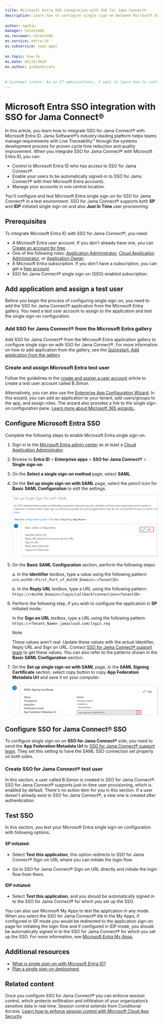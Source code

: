 ```yaml
---
title: Microsoft Entra SSO integration with SSO for Jama Connect®
description: Learn how to configure single sign-on between Microsoft Entra ID and SSO for Jama Connect®.

author: nguhiu
manager: CelesteDG
ms.reviewer: CelesteDG
ms.service: entra-id
ms.subservice: saas-apps

ms.topic: how-to
ms.date: 03/25/2024
ms.author: gideonkiratu


# Customer intent: As an IT administrator, I want to learn how to configure single sign-on between Microsoft Entra ID and SSO for Jama ConnectÂ® so that I can control who has access to SSO for Jama ConnectÂ®, enable automatic sign-in with Microsoft Entra accounts, and manage my accounts in one central location.
---
```


# Microsoft Entra SSO integration with SSO for Jama Connect®

In this article, you learn how to integrate SSO for Jama Connect® with Microsoft Entra ID. Jama Software®’s industry-leading platform helps teams manage requirements with Live Traceability™ through the systems development process for proven cycle time reduction and quality improvement. When you integrate SSO for Jama Connect® with Microsoft Entra ID, you can:

* Control in Microsoft Entra ID who has access to SSO for Jama Connect®.
* Enable your users to be automatically signed-in to SSO for Jama Connect® with their Microsoft Entra accounts.
* Manage your accounts in one central location.

You'll configure and test Microsoft Entra single sign-on for SSO for Jama Connect® in a test environment. SSO for Jama Connect® supports both **SP** and **IDP** initiated single sign-on and also **Just In Time** user provisioning.

## Prerequisites

To integrate Microsoft Entra ID with SSO for Jama Connect®, you need:

* A Microsoft Entra user account. If you don't already have one, you can [Create an account for free](https://azure.microsoft.com/free/?WT.mc_id=A261C142F).
* One of the following roles: [Application Administrator](/entra/identity/role-based-access-control/permissions-reference#application-administrator), [Cloud Application Administrator](/entra/identity/role-based-access-control/permissions-reference#cloud-application-administrator), or [Application Owner](/entra/fundamentals/users-default-permissions#owned-enterprise-applications).
* A Microsoft Entra subscription. If you don't have a subscription, you can get a [free account](https://azure.microsoft.com/free/).
* SSO for Jama Connect® single sign-on (SSO) enabled subscription.

## Add application and assign a test user

Before you begin the process of configuring single sign-on, you need to add the SSO for Jama Connect® application from the Microsoft Entra gallery. You need a test user account to assign to the application and test the single sign-on configuration.

<a name='add-sso-for-jama-connect-from-the-azure-ad-gallery'></a>

### Add SSO for Jama Connect® from the Microsoft Entra gallery

Add SSO for Jama Connect® from the Microsoft Entra application gallery to configure single sign-on with SSO for Jama Connect®. For more information on how to add application from the gallery, see the [Quickstart: Add application from the gallery](~/identity/enterprise-apps/add-application-portal.md).

<a name='create-and-assign-azure-ad-test-user'></a>

### Create and assign Microsoft Entra test user

Follow the guidelines in the [create and assign a user account](~/identity/enterprise-apps/add-application-portal-assign-users.md) article to create a test user account called B.Simon.

Alternatively, you can also use the [Enterprise App Configuration Wizard](https://portal.office.com/AdminPortal/home?Q=Docs#/azureadappintegration). In this wizard, you can add an application to your tenant, add users/groups to the app, and assign roles. The wizard also provides a link to the single sign-on configuration pane. [Learn more about Microsoft 365 wizards.](/microsoft-365/admin/misc/azure-ad-setup-guides). 

<a name='configure-azure-ad-sso'></a>

## Configure Microsoft Entra SSO

Complete the following steps to enable Microsoft Entra single sign-on.

1. Sign in to the [Microsoft Entra admin center](https://entra.microsoft.com) as at least a [Cloud Application Administrator](~/identity/role-based-access-control/permissions-reference.md#cloud-application-administrator).
1. Browse to **Entra ID** > **Enterprise apps** > **SSO for Jama Connect®** > **Single sign-on**.
1. On the **Select a single sign-on method** page, select **SAML**.
1. On the **Set up single sign-on with SAML** page, select the pencil icon for **Basic SAML Configuration** to edit the settings.

   ![Screenshot shows how to edit Basic SAML Configuration.](common/edit-urls.png "Basic Configuration")

1. On the **Basic SAML Configuration** section, perform the following steps:

	a. In the **Identifier** textbox, type a value using the following pattern:
	`urn:auth0:<First_Part_of_Auth0_Domain>:<TenantID>`

    b. In the **Reply URL** textbox, type a URL using the following pattern:
    `https://<Auth0_Domain>/login/callback?connection=<TenantID>`

1. Perform the following step, if you wish to configure the application in **SP** initiated mode:

	In the **Sign on URL** textbox, type a URL using the following pattern:
	`https://<Tenant_Name>.jamacloud.com/login.req`

	> [!NOTE]
    > These values aren't real. Update these values with the actual Identifier, Reply URL and Sign on URL. Contact [SSO for Jama Connect® support team](mailto:support@jamasoftware.zendesk.com) to get these values. You can also refer to the patterns shown in the **Basic SAML Configuration** section.

1. On the **Set up single sign-on with SAML** page, in the **SAML Signing Certificate** section, select copy button to copy **App Federation Metadata Url** and save it on your computer.

    ![Screenshot shows the Certificate download link.](common/copy-metadataurl.png "Certificate")

## Configure SSO for Jama Connect® SSO

To configure single sign-on on **SSO for Jama Connect®** side, you need to send the **App Federation Metadata Url** to [SSO for Jama Connect® support team](mailto:support@jamasoftware.zendesk.com). They set this setting to have the SAML SSO connection set properly on both sides.

### Create SSO for Jama Connect® test user

In this section, a user called B.Simon is created in SSO for Jama Connect®. SSO for Jama Connect® supports just-in-time user provisioning, which is enabled by default. There's no action item for you in this section. If a user doesn't already exist in SSO for Jama Connect®, a new one is created after authentication.

## Test SSO 

In this section, you test your Microsoft Entra single sign-on configuration with following options. 

#### SP initiated:

* Select **Test this application**, this option redirects to SSO for Jama Connect® Sign-on URL where you can initiate the login flow.  

* Go to SSO for Jama Connect® Sign-on URL directly and initiate the login flow from there.

#### IDP initiated:

* Select **Test this application**, and you should be automatically signed in to the SSO for Jama Connect® for which you set up the SSO. 

You can also use Microsoft My Apps to test the application in any mode. When you select the SSO for Jama Connect® tile in the My Apps, if configured in SP mode you would be redirected to the application sign-on page for initiating the login flow and if configured in IDP mode, you should be automatically signed in to the SSO for Jama Connect® for which you set up the SSO. For more information, see [Microsoft Entra My Apps](/azure/active-directory/manage-apps/end-user-experiences#azure-ad-my-apps).

## Additional resources

* [What is single sign-on with Microsoft Entra ID?](~/identity/enterprise-apps/what-is-single-sign-on.md)
* [Plan a single sign-on deployment](~/identity/enterprise-apps/plan-sso-deployment.md).

## Related content

Once you configure SSO for Jama Connect® you can enforce session control, which protects exfiltration and infiltration of your organization’s sensitive data in real time. Session control extends from Conditional Access. [Learn how to enforce session control with Microsoft Cloud App Security](/cloud-app-security/proxy-deployment-aad).
